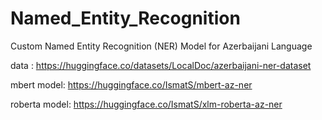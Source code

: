 # Named_Entity_Recognition
Custom Named Entity Recognition (NER) Model for Azerbaijani Language


data : https://huggingface.co/datasets/LocalDoc/azerbaijani-ner-dataset

mbert model: https://huggingface.co/IsmatS/mbert-az-ner

roberta model: https://huggingface.co/IsmatS/xlm-roberta-az-ner